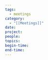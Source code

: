 ```yaml
---
tags:
  - meetings
category:
  - "[[Meetings]]"
date: 
project: 
people: 
topics: 
begin-time: 
end-time:
---
```

